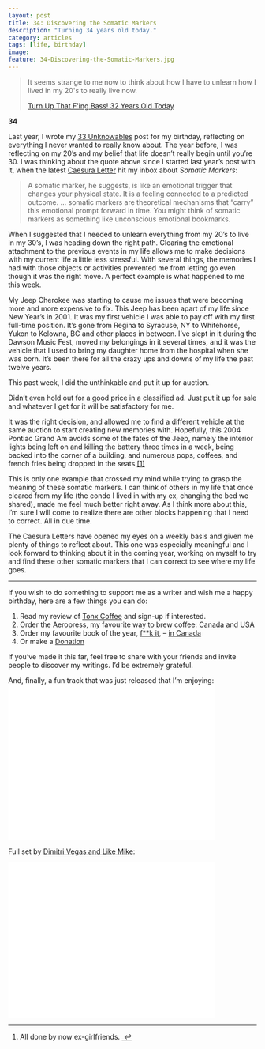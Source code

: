 ```yaml
---
layout: post
title: 34: Discovering the Somatic Markers
description: "Turning 34 years old today."
category: articles
tags: [life, birthday]
image:
feature: 34-Discovering-the-Somatic-Markers.jpg
---
```


> It seems strange to me now to think about how I have to unlearn how I lived in my 20's to really live now.
>
> [Turn Up That F'ing Bass! 32 Years Old Today](http://foursides.ca/post/turn-up-that-fing-bass-32-years-old-today "Turn Up That F'ing Bass! 32 Years Old Today")

**34**

<p>Last year, I wrote my <a href="http://foursides.ca/post/33-the-unknowables" title="33 Unknowables">33 Unknowables</a> post for my birthday, reflecting on everything I never wanted to really know about. The year before, I was reflecting on my 20&#8217;s and my belief that life doesn&#8217;t really begin until you&#8217;re 30. I was thinking about the quote above since I started last year&#8217;s post with it, when the latest <a href="http://caesuraletters.com" title="Caesura Letters">Caesura Letter</a> hit my inbox about <em>Somatic Markers</em>:</p>

<blockquote>
<p>A somatic marker, he suggests, is like an emotional trigger that changes your physical state. It is a feeling connected to a predicted outcome.
&#8230; somatic markers are theoretical mechanisms that “carry” this emotional prompt forward in time. You might think of somatic markers as something like unconscious emotional bookmarks.</p>
</blockquote>

<p>When I suggested that I needed to unlearn everything from my 20&#8217;s to live in my 30&#8217;s, I was heading down the right path. Clearing the emotional attachment to the previous events in my life allows me to make decisions with my current life a little less stressful. With several things, the memories I had with those objects or activities prevented me from letting go even though it was the right move. A perfect example is what happened to me this week. </p>

<p>My Jeep Cherokee was starting to cause me issues that were becoming more and more expensive to fix. This Jeep has been apart of my life since New Year&#8217;s in 2001. It was my first vehicle I was able to pay off with my first full-time position. It&#8217;s gone from Regina to Syracuse, NY to Whitehorse, Yukon to Kelowna, BC and other places in between. I&#8217;ve slept in it during the Dawson Music Fest, moved my belongings in it several times, and it was the vehicle that I used to bring my daughter home from the hospital when she was born. It&#8217;s been there for all the crazy ups and downs of my life the past twelve years. </p>

<p>This past week, I did the unthinkable and put it up for auction. </p>

<p>Didn&#8217;t even hold out for a good price in a classified ad. Just put it up for sale and whatever I get for it will be satisfactory for me. </p>

<p>It was the right decision, and allowed me to find a different vehicle at the same auction to start creating new memories with. Hopefully, this 2004 Pontiac Grand Am avoids some of the fates of the Jeep, namely the interior lights being left on and killing the battery three times in a week, being backed into the corner of a building, and numerous pops, coffees, and french fries being dropped in the seats.<a href="#fn:1" id="fnref:1" title="see footnote" class="footnote">[1]</a></p>

<p>This is only one example that crossed my mind while trying to grasp the meaning of these somatic markers. I can think of others in my life that once cleared from my life (the condo I lived in with my ex, changing the bed we shared), made me feel much better right away. As I think more about this, I&#8217;m sure I will come to realize there are other blocks happening that I need to correct. All in due time. </p>

<p>The Caesura Letters have opened my eyes on a weekly basis and given me plenty of things to reflect about. This one was especially meaningful and I look forward to thinking about it in the coming year, working on myself to try and find these other somatic markers that I can correct to see where my life goes. </p>

<hr />

<p>If you wish to do something to support me as a writer and wish me a happy birthday, here are a few things you can do:</p>

<ol>
<li>Read my review of <a href="http://foursides.ca/tonx-coffee-review" title="Tonx Coffee Review">Tonx Coffee</a> and sign-up if interested.</li>
<li>Order the Aeropress, my favourite way to brew coffee: <a href="http://www.amazon.ca/gp/product/B002ZD3QJC/ref=as_li_ss_tl?ie=UTF8&amp;camp=15121&amp;creative=390961&amp;creativeASIN=B002ZD3QJC&amp;linkCode=as2&amp;tag=fousid-20" title="Aeropress | Amazon Canada">Canada</a> and <a href="http://www.amazon.com/gp/product/B0018RY8H0/ref=as_li_ss_tl?ie=UTF8&amp;camp=1789&amp;creative=390957&amp;creativeASIN=B0018RY8H0&amp;linkCode=as2&amp;tag=four0b-20" title="Aeropress | Amazon USA">USA</a></li>
<li>Order my favourite book of the year, <a href="http://www.amazon.com/gp/product/B003X4LEHI/ref=as_li_ss_tl?ie=UTF8&amp;camp=1789&amp;creative=390957&amp;creativeASIN=B003X4LEHI&amp;linkCode=as2&amp;tag=four0b-20" title="F**k it">f**k it</a>, &#8211; <a href="http://www.amazon.ca/gp/product/1401927599/ref=as_li_ss_tl?ie=UTF8&amp;camp=15121&amp;creative=390961&amp;creativeASIN=1401927599&amp;linkCode=as2&amp;tag=fousid-20" title="F**k it">in Canada</a></li>
<li>Or make a <a href="https://spacebox.io/s/A9qlfjJFVc" title="Donation">Donation</a></li>
</ol>

<p>If you&#8217;ve made it this far, feel free to share with your friends and invite people to discover my writings. I&#8217;d be extremely grateful. </p>

<p>And, finally, a fun track that was just released that I&#8217;m enjoying:
<object width="420" height="315"><param name="movie" value="//www.youtube.com/v/n3l8KsT-FQE?version=3&hl=en_US"></param><param name="allowFullScreen" value="true"></param><param name="allowscriptaccess" value="always"></param><embed src="//www.youtube.com/v/n3l8KsT-FQE?version=3&hl=en_US" type="application/x-shockwave-flash" width="420" height="315" allowscriptaccess="always" allowfullscreen="true"></embed></object></p>

<p>Full set by <a href="https://soundcloud.com/dimitrivegasandlikemike" title="Dimitri Vegas and Like Mike">Dimitri Vegas and Like Mike</a>:</p>

<p><object width="420" height="315"><param name="movie" value="//www.youtube.com/v/oQY2YiCGoRM?version=3&hl=en_US"></param><param name="allowFullScreen" value="true"></param><param name="allowscriptaccess" value="always"></param><embed src="//www.youtube.com/v/oQY2YiCGoRM?version=3&hl=en_US" type="application/x-shockwave-flash" width="420" height="315" allowscriptaccess="always" allowfullscreen="true"></embed></object></p>

<div class="footnotes">
<hr />
<ol>

<li id="fn:1">
<p>All done by now ex-girlfriends. <a href="#fnref:1" title="return to article" class="reversefootnote">&#160;&#8617;</a></p>
</li>

</ol>
</div>
